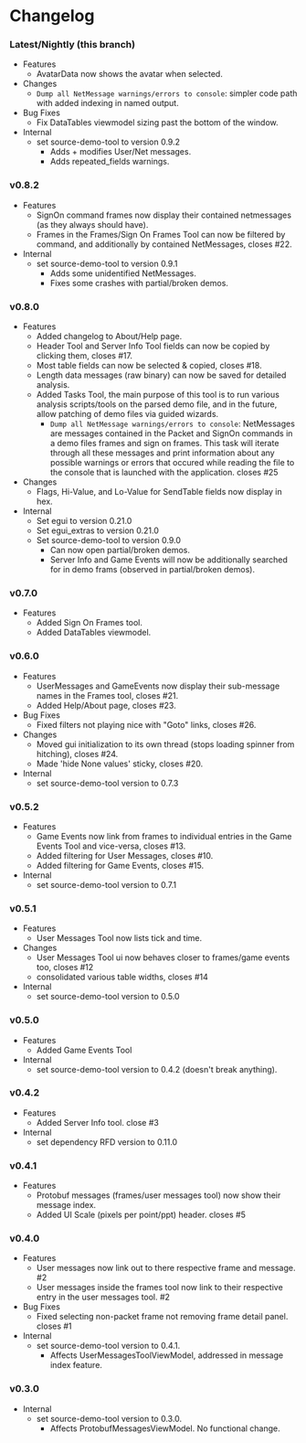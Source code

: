 # Changelog

### Latest/Nightly (this branch)
- Features
    - AvatarData now shows the avatar when selected.
- Changes
    - `Dump all NetMessage warnings/errors to console`: simpler code path with added indexing in named output.
- Bug Fixes
    - Fix DataTables viewmodel sizing past the bottom of the window.
- Internal
    - set source-demo-tool to version 0.9.2
        - Adds + modifies User/Net messages.
        - Adds repeated_fields warnings.

### v0.8.2
- Features
    - SignOn command frames now display their contained netmessages (as they always should have).
    - Frames in the Frames/Sign On Frames Tool can now be filtered by command, and additionally by contained NetMessages, closes #22.
- Internal
    - set source-demo-tool to version 0.9.1
        - Adds some unidentified NetMessages.
        - Fixes some crashes with partial/broken demos.

### v0.8.0
- Features
    - Added changelog to About/Help page.
    - Header Tool and Server Info Tool fields can now be copied by clicking them, closes #17.
    - Most table fields can now be selected & copied, closes #18.
    - Length data messages (raw binary) can now be saved for detailed analysis.
    - Added Tasks Tool, the main purpose of this tool is to run various analysis scripts/tools on the parsed demo file, and in the future, allow patching of demo files via guided wizards.
        - `Dump all NetMessage warnings/errors to console`: NetMessages are messages contained in the Packet and SignOn commands in a demo files frames and sign on frames. This task will iterate through all these messages and print information about any possible warnings or errors that occured while reading the file to the console that is launched with the application. closes #25
- Changes
    - Flags, Hi-Value, and Lo-Value for SendTable fields now display in hex.
- Internal
    - Set egui to version 0.21.0
    - Set egui_extras to version 0.21.0
    - Set source-demo-tool to version 0.9.0
        - Can now open partial/broken demos.
        - Server Info and Game Events will now be additionally searched for in demo frams (observed in partial/broken demos).

### v0.7.0
- Features
    - Added Sign On Frames tool.
    - Added DataTables viewmodel.

### v0.6.0
- Features
    - UserMessages and GameEvents now display their sub-message names in the Frames tool, closes #21.
    - Added Help/About page, closes #23.
- Bug Fixes
    - Fixed filters not playing nice with "Goto" links, closes #26.
- Changes
    - Moved gui initialization to its own thread (stops loading spinner from hitching), closes #24.
    - Made 'hide None values' sticky, closes #20.
- Internal
    - set source-demo-tool version to 0.7.3

### v0.5.2
- Features
    - Game Events now link from frames to individual entries in the Game Events Tool and vice-versa, closes #13.
    - Added filtering for User Messages, closes #10.
    - Added filtering for Game Events, closes #15.
- Internal
    - set source-demo-tool version to 0.7.1

### v0.5.1
- Features
    - User Messages Tool now lists tick and time.
- Changes
    - User Messages Tool ui now behaves closer to frames/game events too, closes #12
    - consolidated various table widths, closes #14
- Internal
    - set source-demo-tool version to 0.5.0

### v0.5.0
- Features
    - Added Game Events Tool
- Internal
    - set source-demo-tool version to 0.4.2 (doesn't break anything).

### v0.4.2
- Features
    - Added Server Info tool. close #3
- Internal
    - set dependency RFD version to 0.11.0

### v0.4.1
- Features
    - Protobuf messages (frames/user messages tool) now show their message index.
    - Added UI Scale (pixels per point/ppt) header. closes #5

### v0.4.0
- Features
    - User messages now link out to there respective frame and message. #2
    - User messages inside the frames tool now link to their respective entry in the user messages tool. #2
- Bug Fixes
    - Fixed selecting non-packet frame not removing frame detail panel. closes #1
- Internal
    - set source-demo-tool version to 0.4.1.
        - Affects UserMessagesToolViewModel, addressed in message index feature.

### v0.3.0
- Internal
    - set source-demo-tool version to 0.3.0.
        - Affects ProtobufMessagesViewModel. No functional change.